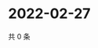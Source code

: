 # 2022-02-27

共 0 条

<!-- BEGIN WEIBO -->
<!-- 最后更新时间 Sun Feb 27 2022 03:11:24 GMT+0800 (China Standard Time) -->

<!-- END WEIBO -->
